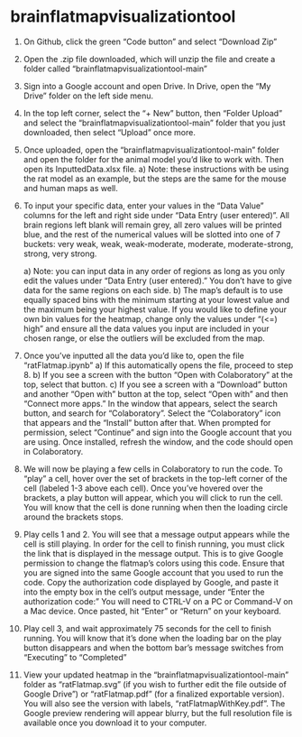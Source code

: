 # brainflatmapvisualizationtool
1. On Github, click the green “Code button” and select “Download Zip”
2. Open the .zip file downloaded, which will unzip the file and create a folder called “brainflatmapvisualizationtool-main”
3. Sign into a Google account and open Drive. In Drive, open the “My Drive” folder on the left side menu.
4. In the top left corner, select the “+ New” button, then “Folder Upload” and select the “brainflatmapvisualizationtool-main” folder that you just downloaded, then select “Upload” once more.
5. Once uploaded, open the “brainflatmapvisualizationtool-main” folder and open the folder for the animal model you’d like to work with. Then open its InputtedData.xlsx file.
    a) Note: these instructions with be using the rat model as an example, but the steps are the same for the mouse and human maps as well.
6. To input your specific data, enter your values in the “Data Value” columns for the left and right side under “Data Entry (user entered)”. All brain regions left blank will remain grey, all zero values will be printed blue, and the rest of the numerical values will be slotted into one of 7 buckets: very weak, weak, weak-moderate, moderate, moderate-strong, strong, very strong.
    
    a) Note: you can input data in any order of regions as long as you only edit the values under “Data Entry (user entered).” You don’t have to give data for the same regions on each side.
    b) The map’s default is to use equally spaced bins with the minimum starting at your lowest value and the maximum being your highest value. If you would like to define your own bin values for the heatmap, change only the values under “(<=) high” and ensure all the data values you input are included in your chosen range, or else the outliers will be excluded from the map. 
7. Once you’ve inputted all the data you’d like to, open the file “ratFlatmap.ipynb”
    a) If this automatically opens the file, proceed to step 8.
    b) If you see a screen with the button “Open with Colaboratory” at the top, select that button.
    c) If you see a screen with a “Download” button and another “Open with” button at the top, select “Open with” and then “Connect more apps.” In the window that appears, select the search button, and search for “Colaboratory”. Select the “Colaboratory” icon that appears and the “Install” button after that. When prompted for permission, select “Continue” and sign into the Google account that you are using. Once installed, refresh the window, and the code should open in Colaboratory.  
8. We will now be playing a few cells in Colaboratory to run the code. To “play” a cell, hover over the set of brackets in the top-left corner of the cell (labeled 1-3 above each cell). Once you’ve hovered over the brackets, a play button will appear, which you will click to run the cell. You will know that the cell is done running when then the loading circle around the brackets stops.
9. Play cells 1 and 2. You will see that a message output appears while the cell is still playing. In order for the cell to finish running, you must click the link that is displayed in the message output. This is to give Google permission to change the flatmap’s colors using this code. Ensure that you are signed into the same Google account that you used to run the code. Copy the authorization code displayed by Google, and paste it into the empty box in the cell’s output message, under “Enter the authorization code:” You will need to CTRL-V on a PC or Command-V on a Mac device. Once pasted, hit “Enter” or “Return” on your keyboard.
10. Play cell 3, and wait approximately 75 seconds for the cell to finish running. You will know that it’s done when the loading bar on the play button disappears and when the bottom bar’s message switches from “Executing” to “Completed”
11. View your updated heatmap in the “brainflatmapvisualizationtool-main” folder as “ratFlatmap.svg” (if you wish to further edit the file outside of Google Drive”) or “ratFlatmap.pdf” (for a finalized exportable version). You will also see the version with labels, “ratFlatmapWithKey.pdf”. The Google preview rendering will appear blurry, but the full resolution file is available once you download it to your computer. 
